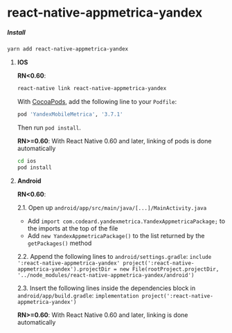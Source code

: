 # react-native-appmetrica-yandex
##### Install
```sh 
yarn add react-native-appmetrica-yandex
```
1. **IOS**

    **RN<0.60**:

    ```sh
    react-native link react-native-appmetrica-yandex
    ```

    With [CocoaPods](https://guides.cocoapods.org/using/getting-started.html), add the following line to
    your `Podfile`:

    ```sh
    pod 'YandexMobileMetrica', '3.7.1'
    ```

    Then run `pod install`.

    **RN>=0.60**:
    With React Native 0.60 and later, linking of pods is done automatically

    ```sh
    cd ios
    pod install
    ```
2. **Android**

    **RN<0.60**:
    
    2.1. Open up `android/app/src/main/java/[...]/MainActivity.java`
      - Add `import com.codeard.yandexmetrica.YandexAppmetricaPackage;` to the imports at the top of the file
      - Add `new YandexAppmetricaPackage()` to the list returned by the `getPackages()` method
      
    2.2. Append the following lines to `android/settings.gradle`:
      	```
      	include ':react-native-appmetrica-yandex'
      	project(':react-native-appmetrica-yandex').projectDir = new File(rootProject.projectDir, 	'../node_modules/react-native-appmetrica-yandex/android')
      	```
    
    2.3. Insert the following lines inside the dependencies block in `android/app/build.gradle`:
      	```
        implementation project(':react-native-appmetrica-yandex')
      	```
       
    **RN>=0.60**:
    With React Native 0.60 and later, linking is done automatically
